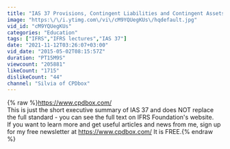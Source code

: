 ```yaml
---
title: "IAS 37 Provisions, Contingent Liabilities and Contingent Assets - summary"
image: "https:\/\/i.ytimg.com\/vi\/cM9YQUegKUs\/hqdefault.jpg"
vid_id: "cM9YQUegKUs"
categories: "Education"
tags: ["IFRS","IFRS lectures","IAS 37"]
date: "2021-11-12T03:26:07+03:00"
vid_date: "2015-05-02T08:15:57Z"
duration: "PT15M9S"
viewcount: "205881"
likeCount: "1715"
dislikeCount: "44"
channel: "Silvia of CPDbox"
---
```

{% raw %}<a rel="nofollow" target="blank" href="https://www.cpdbox.com/">https://www.cpdbox.com/</a><br />This is just the short executive summary of IAS 37 and does NOT replace the full standard - you can see the full text on IFRS Foundation's website.<br />If you want to learn more and get useful articles and news from me, sign up for my free newsletter at <a rel="nofollow" target="blank" href="https://www.cpdbox.com/">https://www.cpdbox.com/</a> It is FREE.{% endraw %}

